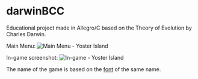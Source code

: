 # darwinBCC

Educational project made in Allegro/C based on the Theory of Evolution by Charles Darwin.

Main Menu:
![Main Menu - Yoster Island](https://raw.githubusercontent.com/juhansmn/darwinBCC/master/hotsite/imagem.png)

In-game screenshot:
![In-game - Yoster Island](https://raw.githubusercontent.com/juhansmn/darwinBCC/master/hotsite/gal3.png)

The name of the game is based on the [font](https://www.1001fonts.com/yoster-island-font.html) of the same name.
